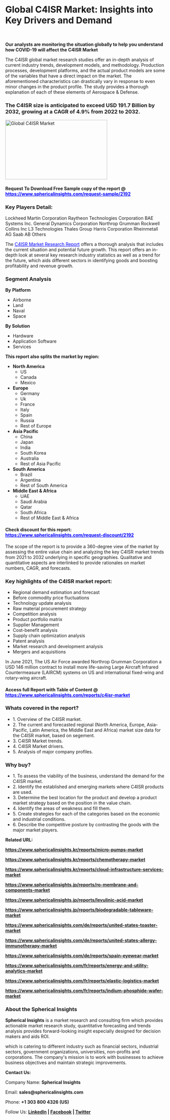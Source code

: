 <p>&nbsp;</p>
<h1><strong data-start="498" data-end="559">Global C4ISR Market: Insights into Key Drivers and Demand</strong></h1>
<p>&nbsp;</p>
<p><strong>Our analysts are monitoring the situation globally to help you understand how COVID-19 will affect the C4ISR Market</strong></p>
<p>The C4ISR global market research studies offer an in-depth analysis of current industry trends, development models, and methodology. Production processes, development platforms, and the actual product models are some of the variables that have a direct impact on the market. The aforementioned characteristics can drastically vary in response to even minor changes in the product profile. The study provides a thorough explanation of each of these elements of Aerospace &amp; Defense.</p>
<h3>The C4ISR size is anticipated to exceed USD 191.7 Billion by 2032, growing at a CAGR of 4.9% from 2022 to 2032.</h3>
<p><img src="https://www.sphericalinsights.com/images/rd/c4isr-market.png" alt="Global C4ISR Market" width="321" height="187" /></p>
<h4>Request To Download Free Sample copy of the report @ <span style="color: #0000ff;"><a style="color: #0000ff;" href="https://www.sphericalinsights.com/request-sample/2192" target="_blank">https://www.sphericalinsights.com/request-sample/2192</a></span></h4>
<h3><strong>Key Players Detail:</strong></h3>
<p>Lockheed Martin Corporation Raytheon Technologies Corporation BAE Systems Inc. General Dynamics Corporation Northrop Grumman Rockwell Collins Inc L3 Technologies Thales Group Harris Corporation Rheinmetall AG Saab AB Others</p>
<p>The <span style="color: #0000ff;"><a style="color: #0000ff;" href="https://www.sphericalinsights.com/reports/c4isr-market" target="_blank">C4ISR Market Research Report</a></span> offers a thorough analysis that includes the current situation and potential future growth. This report offers an in-depth look at several key research industry statistics as well as a trend for the future, which aids different sectors in identifying goods and boosting profitability and revenue growth.</p>
<h3><strong>Segment Analysis </strong></h3>
<p><strong>By</strong>&nbsp;<strong>Platform</strong></p>
<ul>
<li>Airborne</li>
<li>Land</li>
<li>Naval</li>
<li>Space</li>
</ul>
<p><strong>By Solution</strong></p>
<ul>
<li>Hardware</li>
<li>Application Software</li>
<li>Services</li>
</ul>
<p><strong>This report also splits the market by region:</strong></p>
<ul>
<li><strong>North America</strong>
<ul>
<li>US</li>
<li>Canada</li>
<li>Mexico</li>
</ul>
</li>
<li><strong>Europe</strong>
<ul>
<li>Germany</li>
<li>Uk</li>
<li>France</li>
<li>Italy</li>
<li>Spain</li>
<li>Russia</li>
<li>Rest of Europe</li>
</ul>
</li>
<li><strong>Asia Pacific</strong>
<ul>
<li>China</li>
<li>Japan</li>
<li>India</li>
<li>South Korea</li>
<li>Australia</li>
<li>Rest of Asia Pacific</li>
</ul>
</li>
<li><strong>South America</strong>
<ul>
<li>Brazil</li>
<li>Argentina</li>
<li>Rest of South America</li>
</ul>
</li>
<li><strong>Middle East &amp; Africa</strong>
<ul>
<li>UAE</li>
<li>Saudi Arabia</li>
<li>Qatar</li>
<li>South Africa</li>
<li>Rest of Middle East &amp; Africa</li>
</ul>
</li>
</ul>
<h4>Check discount for this report: <span style="color: #0000ff;"><a style="color: #0000ff;" href="https://www.sphericalinsights.com/request-discount/2192" target="_blank">https://www.sphericalinsights.com/request-discount/2192</a></span></h4>
<p>The scope of the report is to provide a 360-degree view of the market by assessing the entire value chain and analyzing the key C4ISR market trends from 2021 to 2032 underlying in specific geographies. Qualitative and quantitative aspects are interlinked to provide rationales on market numbers, CAGR, and forecasts.</p>
<h3><strong>Key highlights of the C4ISR market report:</strong></h3>
<ul>
<li>Regional demand estimation and forecast</li>
<li>Before commodity price fluctuations</li>
<li>Technology update analysis</li>
<li>Raw material procurement strategy</li>
<li>Competition analysis</li>
<li>Product portfolio matrix</li>
<li>Supplier Management</li>
<li>Cost-benefit analysis</li>
<li>Supply chain optimization analysis</li>
<li>Patent analysis</li>
<li>Market research and development analysis</li>
<li>Mergers and acquisitions</li>
</ul>
<p>In June 2021, The US Air Force awarded Northrop Grumman Corporation a USD 146 million contract to install more life-saving Large Aircraft Infrared Countermeasure (LAIRCM) systems on US and international fixed-wing and rotary-wing aircraft.</p>
<h4>Access full Report with Table of Content @ <span style="color: #0000ff;"><a style="color: #0000ff;" href="https://www.sphericalinsights.com/reports/c4isr-market" target="_blank">https://www.sphericalinsights.com/reports/c4isr-market</a></span></h4>
<h3><strong>Whats covered in the report?</strong></h3>
<ul>
<li>1. Overview of the C4ISR market.</li>
<li>2. The current and forecasted regional (North America, Europe, Asia-Pacific, Latin America, the Middle East and Africa) market size data for the C4ISR market, based on segement.</li>
<li>3. C4ISR Market trends.</li>
<li>4. C4ISR Market drivers.</li>
<li>5. Analysis of major company profiles.</li>
</ul>
<h3><strong>Why buy?</strong></h3>
<ul>
<li>1. To assess the viability of the business, understand the demand for the C4ISR market.</li>
<li>2. Identify the established and emerging markets where C4ISR products are used.</li>
<li>3. Determine the best location for the product and develop a product market strategy based on the position in the value chain.</li>
<li>4. Identify the areas of weakness and fill them.</li>
<li>5. Create strategies for each of the categories based on the economic and industrial conditions.</li>
<li>6. Describe the competitive posture by contrasting the goods with the major market players.</li>
</ul>
<p><strong>Related URL:</strong></p>
<p><strong><a href="https://www.sphericalinsights.kr/reports/micro-pumps-markethttps://www.sphericalinsights.kr/reports/chemotherapy-markethttps://www.sphericalinsights.kr/reports/cloud-infrastructure-services-market">https://www.sphericalinsights.kr/reports/micro-pumps-market</a></strong></p>
<p><strong><a href="https://www.sphericalinsights.kr/reports/micro-pumps-markethttps://www.sphericalinsights.kr/reports/chemotherapy-markethttps://www.sphericalinsights.kr/reports/cloud-infrastructure-services-market">https://www.sphericalinsights.kr/reports/chemotherapy-market</a></strong></p>
<p><strong><a href="https://www.sphericalinsights.kr/reports/micro-pumps-markethttps://www.sphericalinsights.kr/reports/chemotherapy-markethttps://www.sphericalinsights.kr/reports/cloud-infrastructure-services-market">https://www.sphericalinsights.kr/reports/cloud-infrastructure-services-market</a></strong></p>
<p><strong><a href="https://www.sphericalinsights.jp/reports/ro-membrane-and-components-markethttps://www.sphericalinsights.jp/reports/levulinic-acid-markethttps://www.sphericalinsights.jp/reports/biodegradable-tableware-market">https://www.sphericalinsights.jp/reports/ro-membrane-and-components-market</a></strong></p>
<p><strong><a href="https://www.sphericalinsights.jp/reports/ro-membrane-and-components-markethttps://www.sphericalinsights.jp/reports/levulinic-acid-markethttps://www.sphericalinsights.jp/reports/biodegradable-tableware-market">https://www.sphericalinsights.jp/reports/levulinic-acid-market</a></strong></p>
<p><strong><a href="https://www.sphericalinsights.jp/reports/ro-membrane-and-components-markethttps://www.sphericalinsights.jp/reports/levulinic-acid-markethttps://www.sphericalinsights.jp/reports/biodegradable-tableware-market">https://www.sphericalinsights.jp/reports/biodegradable-tableware-market</a></strong></p>
<p><strong><a href="https://www.sphericalinsights.com/de/reports/united-states-toaster-markethttps://www.sphericalinsights.com/de/reports/united-states-allergy-immunotherapy-markethttps://www.sphericalinsights.com/de/reports/spain-eyewear-market">https://www.sphericalinsights.com/de/reports/united-states-toaster-market</a></strong></p>
<p><strong><a href="https://www.sphericalinsights.com/de/reports/united-states-toaster-markethttps://www.sphericalinsights.com/de/reports/united-states-allergy-immunotherapy-markethttps://www.sphericalinsights.com/de/reports/spain-eyewear-market">https://www.sphericalinsights.com/de/reports/united-states-allergy-immunotherapy-market</a></strong></p>
<p><strong><a href="https://www.sphericalinsights.com/de/reports/united-states-toaster-markethttps://www.sphericalinsights.com/de/reports/united-states-allergy-immunotherapy-markethttps://www.sphericalinsights.com/de/reports/spain-eyewear-market">https://www.sphericalinsights.com/de/reports/spain-eyewear-market</a></strong></p>
<p><strong><a href="https://www.sphericalinsights.com/fr/reports/energy-and-utility-analytics-markethttps://www.sphericalinsights.com/fr/reports/elastic-logistics-markethttps://www.sphericalinsights.com/fr/reports/indium-phosphide-wafer-market">https://www.sphericalinsights.com/fr/reports/energy-and-utility-analytics-market</a></strong></p>
<p><strong><a href="https://www.sphericalinsights.com/fr/reports/energy-and-utility-analytics-markethttps://www.sphericalinsights.com/fr/reports/elastic-logistics-markethttps://www.sphericalinsights.com/fr/reports/indium-phosphide-wafer-market">https://www.sphericalinsights.com/fr/reports/elastic-logistics-market</a></strong></p>
<p><strong><a href="https://www.sphericalinsights.com/fr/reports/energy-and-utility-analytics-markethttps://www.sphericalinsights.com/fr/reports/elastic-logistics-markethttps://www.sphericalinsights.com/fr/reports/indium-phosphide-wafer-market">https://www.sphericalinsights.com/fr/reports/indium-phosphide-wafer-market</a></strong></p>
<h3><strong>About the Spherical Insights</strong></h3>
<p><strong>Spherical Insights</strong> is a market research and consulting firm which provides actionable market research study, quantitative forecasting and trends analysis provides forward-looking insight especially designed for decision makers and aids ROI.</p>
<p>which is catering to different industry such as financial sectors, industrial sectors, government organizations, universities, non-profits and corporations. The company's mission is to work with businesses to achieve business objectives and maintain strategic improvements.</p>
<p><strong>Contact Us:</strong></p>
<p>Company Name: <strong>Spherical Insights</strong></p>
<p>Email: <strong>sales@sphericalinsights.com</strong></p>
<p>Phone: <strong>+1 303 800 4326 (US)</strong></p>
<p>Follow Us: <strong><a href="https://www.linkedin.com/company/spherical-insight/"><u>LinkedIn</u></a> | <a href="https://www.facebook.com/sphericalinsights35"><u>Facebook</u></a> | <a href="https://twitter.com/SInsights_US"><u>Twitter</u></a></strong></p>
<p>&nbsp;</p>

